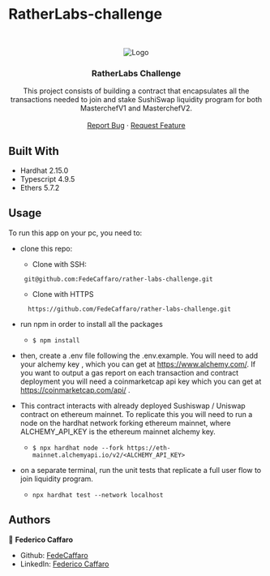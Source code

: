 # RatherLabs-challenge

<br />
<p align="center">
<img src="https://www.google.com/url?sa=i&url=https%3A%2F%2Fwiki.ratherlabs.com%2Fsign-in&psig=AOvVaw3P_1XpZcCTzjGimcJ_fKAr&ust=1687580092268000&source=images&cd=vfe&ved=0CBEQjRxqFwoTCOCtsvHD2P8CFQAAAAAdAAAAABAE" alt="Logo">

  <h3 align="center">RatherLabs Challenge</h3>

  <p align="center">
    This project consists of building a contract that encapsulates all the transactions needed to join and stake SushiSwap liquidity program for both MasterchefV1 and MasterchefV2.
    <br />
    <br />
    <a href="https://github.com/FedeCaffaro/rather-labs-challenge/issues">Report Bug</a>
    ·
    <a href="https://github.com/FedeCaffaro/rather-labs-challenge/issues">Request Feature</a>
  </p>
</p>

## Built With

- Hardhat 2.15.0
- Typescript 4.9.5
- Ethers 5.7.2

<!-- INSTALLATION -->

## Usage

To run this app on your pc, you need to:

- clone this repo:

  - Clone with SSH:

  ```
   git@github.com:FedeCaffaro/rather-labs-challenge.git
  ```

  - Clone with HTTPS

  ```
    https://github.com/FedeCaffaro/rather-labs-challenge.git
  ```

- run npm in order to install all the packages

  - `$ npm install`

- then, create a .env file following the .env.example. You will need to add your alchemy key , which you can get at https://www.alchemy.com/. If you want to output a gas report on each transaction and contract deployment you will need a coinmarketcap api key which you can get at https://coinmarketcap.com/api/ .

- This contract interacts with already deployed Sushiswap / Uniswap contract on ethereum mainnet. To replicate this you will need to run a node on the hardhat network forking ethereum mainnet, where ALCHEMY_API_KEY is the ethereum mainnet alchemy key.

  - `$ npx hardhat node --fork https://eth-mainnet.alchemyapi.io/v2/<ALCHEMY_API_KEY>`

- on a separate terminal, run the unit tests that replicate a full user flow to join liquidity program.
  - `npx hardhat test --network localhost `

## Authors

👤 **Federico Caffaro**

- Github: [FedeCaffaro](https://github.com/FedeCaffaro)
- LinkedIn: [Federico Caffaro](https://www.linkedin.com/in/fredcc/)
